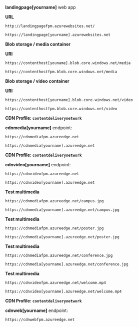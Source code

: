 

**landingpage\[yourname]** web app

**URL** 

````
http://landingpagefpm.azurewebsites.net/
````



```
https://landingpage[yourname].azurewebsites.net
```

**Blob storage / media container** 

**URI**

```
https://contenthost[youname].blob.core.windows.net/media
```

````
https://contenthostfpm.blob.core.windows.net/media
````

**Blob storage / video container**

**URI**

```
https://contenthost[yourname].blob.core.windows.net/video
```

````
https://contenthostfpm.blob.core.windows.net/video
````



**CDN Profile:  ``` contentdeliverynetwork  ```**

**cdnmedia[yourname]** endpoint:

```
https://cdnmediafpm.azureedge.net
```



```
https://cdnmedia[yourname].azureedge.net
```


**CDN Profile:  ``` contentdeliverynetwork  ```**

**cdnvideo[yourname]** endpoint:

````
https://cdnvideofpm.azureedge.net
````

```
https://cdnvideo[yourname].azureedge.net
```



**Test multimedia**

````
https://cdnmediafpm.azureedge.net/campus.jpg
````

```
https://cdnmedia[yourname].azureedge.net/campus.jpg
```

**Test multimedia**

````
https://cdnmediafpm.azureedge.net/poster.jpg
````

```
https://cdnmedia[yourname].azureedge.net/poster.jpg
```

**Test multimedia**

````
https://cdnmediafpm.azureedge.net/conference.jpg
````

```
https://cdnmedia[yourname].azureedge.net/conference.jpg
```



**Test multimedia**

````
https://cdnvideofpm.azureedge.net/welcome.mp4
````

```
https://cdnvideo[yourname].azureedge.net/welcome.mp4
```

**CDN Profile:  ``` contentdeliverynetwork  ```**

**cdnweb[yourname]** endpoint:

```
https://cdnwebfpm.azureedge.net
```

